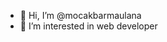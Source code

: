 - 👋 Hi, I’m @mocakbarmaulana
- 👀 I’m interested in web developer

<!---
mocakbarmaulana/mocakbarmaulana is a ✨ special ✨ repository because its `README.md` (this file) appears on your GitHub profile.
You can click the Preview link to take a look at your changes.
--->
